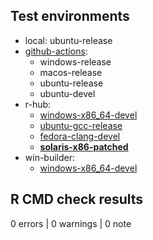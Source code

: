 ## Test environments

* local: ubuntu-release
* [github-actions](https://github.com/irworkshop/campfin/actions): 
  * windows-release
  * macos-release
  * ubuntu-release
  * ubuntu-devel
* r-hub:
  * [windows-x86_64-devel](https://builder.r-hub.io/status/campfin_1.0.7.tar.gz-ae775376874648bfa258fdb906e8dd2f)
  * [ubuntu-gcc-release](https://builder.r-hub.io/status/campfin_1.0.7.tar.gz-4c4ad02f7f0f4e3094e4112393e8f81e)
  * [fedora-clang-devel](https://builder.r-hub.io/status/campfin_1.0.7.tar.gz-4b09a06b2f0f46e59205a13b96969822)
  * **[solaris-x86-patched](https://builder.r-hub.io/status/campfin_1.0.6.tar.gz-17450e6a752c4ac28463ed7fb47ec134)**
* win-builder: 
  * [windows-x86_64-devel](https://win-builder.r-project.org/m37JFL0VAkA2/)

## R CMD check results

0 errors | 0 warnings | 0 note
